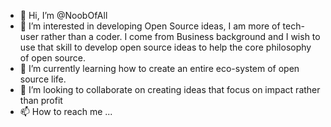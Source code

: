 - 👋 Hi, I’m @NoobOfAll
- 👀 I’m interested in developing Open Source ideas, I am more of tech-user rather than a coder. I come from Business background and I wish to use that skill to develop open source ideas to help the core philosophy of open source.
- 🌱 I’m currently learning how to create an entire eco-system of open source life. 
- 💞️ I’m looking to collaborate on creating ideas that focus on impact rather than profit
- 📫 How to reach me ...

<!---
NoobOfAll/NoobOfAll is a ✨ special ✨ repository because its `README.md` (this file) appears on your GitHub profile.
You can click the Preview link to take a look at your changes.
--->
